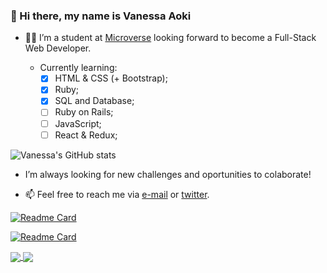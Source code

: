 ### 👋 Hi there, my name is Vanessa Aoki 

- :woman_technologist: I’m a student at [Microverse](https://www.microverse.org/) looking forward to become a Full-Stack Web Developer.

    - Currently learning:
        - [x] HTML & CSS (+ Bootstrap);
        - [x] Ruby; 
        - [x] SQL and Database;
        - [ ] Ruby on Rails;
        - [ ] JavaScript;
        - [ ] React & Redux;
        
![Vanessa's GitHub stats](https://github-readme-stats.vercel.app/api?username=VanessaAoki&theme=dracula&show_icons=true)

- I’m always looking for new challenges and oportunities to colaborate!

- 📫 Feel free to reach me via [e-mail](vanessa.aoki@outlook.com) or [twitter](https://twitter.com/VanessaSAoki).

[![Readme Card](https://github-readme-stats.vercel.app/api/pin/?username=VanessaAoki&repo=Ruby-Capstone&theme=dracula)](https://github.com/VanessaAoki/Ruby-Capstone)

[![Readme Card](https://github-readme-stats.vercel.app/api/pin/?username=VanessaAoki&repo=TicTacToe&theme=dracula)](https://github.com/VanessaAoki/TicTacToe)

<a href="https://github.com/VanessaAoki/TicTacToe">
  <img align="center" src="https://github-readme-stats.vercel.app/api/pin/?username=VanessaAoki&repo=TicTacToe&theme=dracula" />
</a>
<a href="https://github.com/VanessaAoki/Ruby-Capstone">
  <img align="center" src="https://github-readme-stats.vercel.app/api/pin/?username=VanessaAoki&repo=Ruby-Capstone&theme=dracula" />
</a>